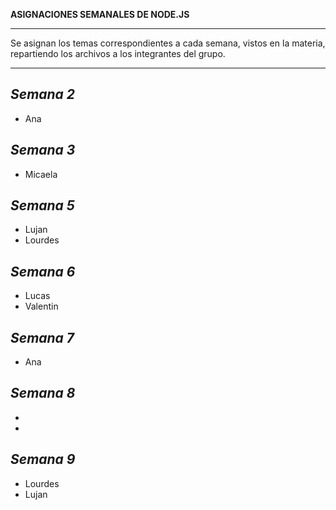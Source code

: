 **ASIGNACIONES SEMANALES DE NODE.JS**
________________________________________________________________________________________________________________________

Se asignan los temas correspondientes a cada semana, vistos en la materia, repartiendo los archivos a los integrantes del grupo.

________________________________________________________________________________________________________________________
*Semana 2*
------------------------------------------------------------------------------------------------------------------------
* Ana

*Semana 3*
------------------------------------------------------------------------------------------------------------------------
* Micaela

*Semana 5*
------------------------------------------------------------------------------------------------------------------------
* Lujan
* Lourdes
  
*Semana 6*
------------------------------------------------------------------------------------------------------------------------
* Lucas
* Valentin

*Semana 7*
------------------------------------------------------------------------------------------------------------------------
* Ana

*Semana 8*
------------------------------------------------------------------------------------------------------------------------
* 
*

*Semana 9*
------------------------------------------------------------------------------------------------------------------------
* Lourdes
* Lujan
